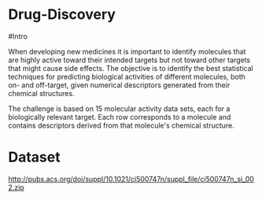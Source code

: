 #  Drug-Discovery


#Intro

When developing new medicines it is important to identify molecules that are highly active toward their intended targets but not toward other targets that might cause side effects. The objective is to identify the best statistical techniques for predicting biological activities of different molecules, both on- and off-target, given numerical descriptors generated from their chemical structures.


The challenge is based on 15 molecular activity data sets, each for a biologically relevant target. Each row corresponds to a molecule and contains descriptors derived from that molecule's chemical structure.

# Dataset
http://pubs.acs.org/doi/suppl/10.1021/ci500747n/suppl_file/ci500747n_si_002.zip

